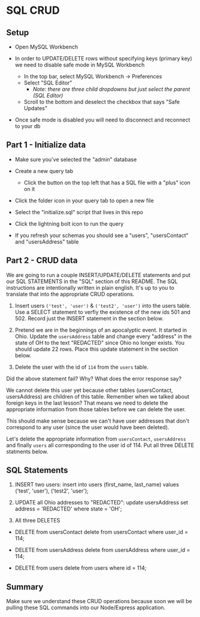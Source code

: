# SQL CRUD

## Setup

* Open MySQL Workbench

* In order to UPDATE/DELETE rows without specifying keys (primary key) we need to disable safe mode in MySQL Workbench

  * In the top bar, select MySQL Workbench -> Preferences
  * Select "SQL Editor"
    * _Note: there are three child dropdowns but just select the parent (SQL Editor)_
  * Scroll to the bottom and deselect the checkbox that says "Safe Updates"

* Once safe mode is disabled you will need to disconnect and reconnect to your db

## Part 1 - Initialize data

* Make sure you've selected the "admin" database

* Create a new query tab
  * Click the button on the top left that has a SQL file with a "plus" icon on it

* Click the folder icon in your query tab to open a new file

* Select the "initialize.sql" script that lives in this repo

* Click the lightning bolt icon to run the query

* If you refresh your schemas you should see a "users", "usersContact" and "usersAddress" table

## Part 2 - CRUD data

We are going to run a couple INSERT/UPDATE/DELETE statements and put our SQL STATEMENTS in the "SQL" section of this README. The SQL instructions are intentionally written in plain english. It's up to you to translate that into the appropriate CRUD operations.

1. Insert users `('test', 'user')` & `('test2', 'user')` into the users table. Use a SELECT statement to verfiy the existence of the new ids 501 and 502. Record just the INSERT statement in the section below. 

2. Pretend we are in the beginnings of an apocalyptic event. It started in Ohio. Update the `usersAddress` table and change every "address" in the state of OH to the text "REDACTED" since Ohio no longer exists. You should update 22 rows. Place this update statement in the section below. 

3. Delete the user with the id of `114` from the `users` table.

Did the above statement fail? Why? What does the error response say?

We cannot delete this user yet because other tables (usersContact, usersAddress) are children of this table. Remember when we talked about foreign keys in the last lesson? That means we need to delete the appropriate information from those tables before we can delete the user. 

This should make sense because we can't have user addresses that don't correspond to any user (since the user would have been deleted).

Let's delete the appropriate information from `usersContact`, `usersAddress` and finally `users` all corresponding to the user id of 114. Put all three DELETE statments below.


## SQL Statements

1. INSERT two users:
insert into users (first_name, last_name)
values ('test', 'user'), ('test2', 'user');

2. UPDATE all Ohio addresses to "REDACTED":
update usersAddress set address = 'REDACTED' where state = 'OH';

3. All three DELETES

* DELETE from usersContact
delete from usersContact where user_id = 114;

* DELETE from usersAddress
delete from usersAddress where user_id = 114;

* DELETE from users
delete from users where id = 114;

## Summary

Make sure we understand these CRUD operations because soon we will be pulling these SQL commands into our Node/Express application.
